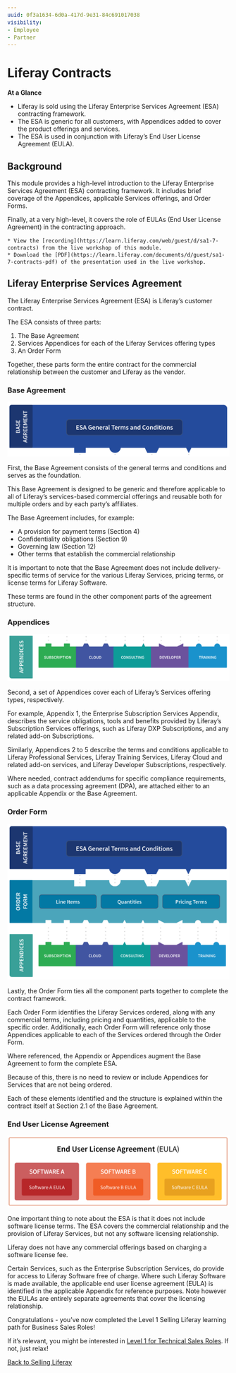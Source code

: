 ```yaml
---
uuid: 0f3a1634-6d0a-417d-9e31-84c691017038
visibility: 
- Employee
- Partner
---
```


# Liferay Contracts

**At a Glance**

* Liferay is sold using the Liferay Enterprise Services Agreement (ESA) contracting framework.
* The ESA is generic for all customers, with Appendices added to cover the product offerings and services.
* The ESA is used in conjunction with Liferay’s End User License Agreement (EULA).

## Background

This module provides a high-level introduction to the Liferay Enterprise Services Agreement (ESA) contracting framework. It includes brief coverage of the Appendices, applicable Services offerings, and Order Forms.

Finally, at a very high-level, it covers the role of EULAs (End User License Agreement) in the contracting approach.

```{note}
* View the [recording](https://learn.liferay.com/web/guest/d/sa1-7-contracts) from the live workshop of this module.
* Download the [PDF](https://learn.liferay.com/documents/d/guest/sa1-7-contracts-pdf) of the presentation used in the live workshop.
```

## Liferay Enterprise Services Agreement

The Liferay Enterprise Services Agreement (ESA) is Liferay’s customer contract.

The ESA consists of three parts: 

1. The Base Agreement
2. Services Appendices for each of the Liferay Services offering types
3. An Order Form

Together, these parts form the entire contract for the commercial relationship between the customer and Liferay as the vendor.

### Base Agreement

![The base agreement section of the contract covers general terms and conditions.](./liferay-contracts/images/01.png)

First, the Base Agreement consists of the general terms and conditions and serves as the foundation.

This Base Agreement is designed to be generic and therefore applicable to all of Liferay’s services-based commercial offerings and reusable both for multiple orders and by each party’s affiliates. 

The Base Agreement includes, for example:

* A provision for payment terms (Section 4)
* Confidentiality obligations (Section 9)
* Governing law (Section 12)
* Other terms that establish the commercial relationship

It is important to note that the Base Agreement does not include delivery-specific terms of service for the various Liferay Services, pricing terms, or license terms for Liferay Software.

These terms are found in the other component parts of the agreement structure.

### Appendices

![The appendices cover each of Liferay's services offering types.](./liferay-contracts/images/02.png)

Second, a set of Appendices cover each of Liferay’s Services offering types, respectively.

For example, Appendix 1, the Enterprise Subscription Services Appendix, describes the service obligations, tools and benefits provided by Liferay’s Subscription Services offerings, such as Liferay DXP Subscriptions, and any related add-on Subscriptions. 

Similarly, Appendices 2 to 5 describe the terms and conditions applicable to Liferay Professional Services, Liferay Training Services, Liferay Cloud and related add-on services, and Liferay Developer Subscriptions, respectively. 

Where needed, contract addendums for specific compliance requirements, such as a data processing agreement (DPA), are attached either to an applicable Appendix or the Base Agreement. 

### Order Form

![The Order Form ties the separate pieces together to complete the contract framework.](./liferay-contracts/images/03.png)

Lastly, the Order Form ties all the component parts together to complete the contract framework.

Each Order Form identifies the Liferay Services ordered, along with any commercial terms, including pricing and quantities, applicable to the specific order. Additionally, each Order Form will reference only those Appendices applicable to each of the Services ordered through the Order Form. 

Where referenced, the Appendix or Appendices augment the Base Agreement to form the complete ESA. 

Because of this, there is no need to review or include Appendices for Services that are not being ordered. 

Each of these elements identified and the structure is explained within the contract itself at Section 2.1 of the Base Agreement.

### End User License Agreement

![Liferay provides end user license agreements for the different software offerings.](./liferay-contracts/images/04.png)

One important thing to note about the ESA is that it does not include software license terms. The ESA covers the commercial relationship and the provision of Liferay Services, but not any software licensing relationship. 

Liferay does not have any commercial offerings based on charging a software license fee.

Certain Services, such as the Enterprise Subscription Services, do provide for access to Liferay Software free of charge. Where such Liferay Software is made available, the applicable end user license agreement (EULA) is identified in the applicable Appendix for reference purposes. Note however the EULAs are entirely separate agreements that cover the licensing relationship.

Congratulations - you’ve now completed the Level 1 Selling Liferay learning path for Business Sales Roles!

If it’s relevant, you might be interested in [Level 1 for Technical Sales Roles](../level-1-technical.md).  If not, just relax!

[Back to Selling Liferay](../../selling-liferay.md)
